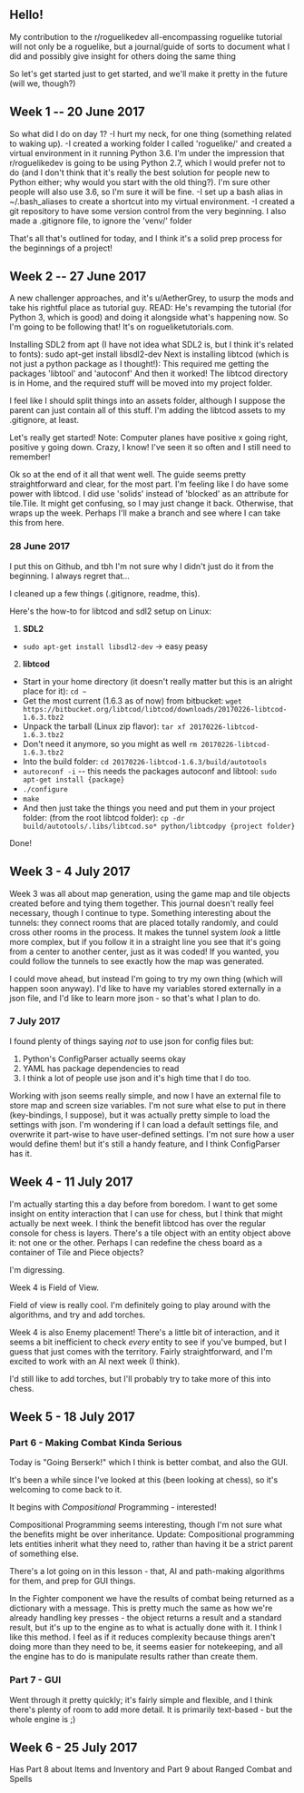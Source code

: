 ## Hello!

My contribution to the r/roguelikedev all-encompassing roguelike tutorial will not only be a roguelike, but a journal/guide of sorts to document what I did and possibly give insight for others doing the same thing

So let's get started just to get started, and we'll make it pretty in the future (will we, though?)

## Week 1 -- 20 June 2017

So what did I do on day 1?
-I hurt my neck, for one thing (something related to waking up).
-I created a working folder I called 'roguelike/' and created a virtual environment in it running Python 3.6.
	I'm under the impression that r/roguelikedev is going to be using Python 2.7, which I would prefer not to do
    (and I don't think that it's really the best solution for people new to Python either; why would you start with the old thing?).
	I'm sure other people will also use 3.6, so I'm sure it will be fine.
-I set up a bash alias in ~/.bash_aliases to create a shortcut into my virtual environment.
-I created a git repository to have some version control from the very beginning.
    I also made a .gitignore file, to ignore the 'venv/' folder

That's all that's outlined for today, and I think it's a solid prep process for the beginnings of a project!


## Week 2 -- 27 June 2017

A new challenger approaches, and it's u/AetherGrey, to usurp the mods and take his rightful place as tutorial guy.
READ: He's revamping the tutorial (for Python 3, which is good) and doing it alongside what's happening now.
So I'm going to be following that! It's on rogueliketutorials.com.

Installing SDL2 from apt (I have not idea what SDL2 is, but I think it's related to fonts):
	sudo apt-get install libsdl2-dev
Next is installing libtcod (which is not just a python package as I thought!):
	This required me getting the packages 'libtool' and 'autoconf'
	And then it worked! The libtcod directory is in Home, and the required stuff will be moved into my project folder.

I feel like I should split things into an assets folder, although I suppose the parent can just contain all of this stuff.
I'm adding the libtcod assets to my .gitignore, at least.

Let's really get started!
Note: Computer planes have positive x going right, positive y going down. Crazy, I know! I've seen it so often and I still need to remember!

Ok so at the end of it all that went well. The guide seems pretty straightforward and clear, for the most part.
I'm feeling like I do have some power with libtcod.
I did use 'solids' instead of 'blocked' as an attribute for tile.Tile. It might get confusing, so I may just change it back.
Otherwise, that wraps up the week. Perhaps I'll make a branch and see where I can take this from here.


### 28 June 2017

I put this on Github, and tbh I'm not sure why I didn't just do it from the beginning.
I always regret that...

I cleaned up a few things (.gitignore, readme, this).

Here's the how-to for libtcod and sdl2 setup on Linux:

1. **SDL2**
  * `sudo apt-get install libsdl2-dev` -> easy peasy
2. **libtcod**
  * Start in your home directory (it doesn't really matter but this is an alright place for it): `cd ~`
  * Get the most current (1.6.3 as of now) from bitbucket: `wget https://bitbucket.org/libtcod/libtcod/downloads/20170226-libtcod-1.6.3.tbz2`
  * Unpack the tarball (Linux zip flavor): `tar xf 20170226-libtcod-1.6.3.tbz2`
  * Don't need it anymore, so you might as well `rm 20170226-libtcod-1.6.3.tbz2`
  * Into the build folder: `cd 20170226-libtcod-1.6.3/build/autotools`
  * `autoreconf -i` -- this needs the packages autoconf  and libtool: `sudo apt-get install {package}`
  * `./configure`
  * `make`
  * And then just take the things you need and put them in your project folder: (from the root libtcod folder): `cp -dr build/autotools/.libs/libtcod.so* python/libtcodpy {project folder}`

Done!


## Week 3 - 4 July 2017

Week 3 was all about map generation, using the game map and tile objects created before and tying them together.
This journal doesn't really feel necessary, though I continue to type.
Something interesting about the tunnels: they connect rooms that are placed totally randomly, and could cross other rooms
in the process. It makes the tunnel system *look* a little more complex, but if you follow it in a straight line you see
that it's going from a center to another center, just as it was coded! If you wanted, you could follow the tunnels to see
exactly how the map was generated.

I could move ahead, but instead I'm going to try my own thing (which will happen soon anyway).
I'd like to have my variables stored externally in a json file, and I'd like to learn more json - so that's what I plan to do.

### 7 July 2017

I found plenty of things saying *not* to use json for config files but:

1. Python's ConfigParser actually seems okay
2. YAML has package dependencies to read
3. I think a lot of people use json and it's high time that I do too.

Working with json seems really simple, and now I have an external file to store map and screen size variables.
I'm not sure what else to put in there (key-bindings, I suppose), but it was actually pretty simple to load the settings with json.
I'm wondering if I can load a default settings file, and overwrite it part-wise to have user-defined settings.
I'm not sure how a user would define them! but it's still a handy feature, and I think ConfigParser has it.

## Week 4 - 11 July 2017

I'm actually starting this a day before from boredom.
I want to get some insight on entity interaction that I can use for chess, but I think that might actually be next week.
I think the benefit libtcod has over the regular console for chess is layers.
There's a tile object with an entity object above it: not one or the other.
Perhaps I can redefine the chess board as a container of Tile and Piece objects?

I'm digressing.

Week 4 is Field of View.

Field of view is really cool. I'm definitely going to play around with the algorithms, and try and add torches.

Week 4 is also Enemy placement! 
There's a little bit of interaction, and it seems a bit inefficient to check *every* entity to see if you've bumped, but I guess that just comes with the territory.
Fairly straightforward, and I'm excited to work with an AI next week (I think). 

I'd still like to add torches, but I'll probably try to take more of this into chess.

## Week 5 - 18 July 2017
### Part 6 - Making Combat Kinda Serious
Today is "Going Berserk!" which I think is better combat, and also the GUI.

It's been a while since I've looked at this (been looking at chess), so it's welcoming to come back to it.

It begins with *Compositional* Programming - interested!

Compositional Programming seems interesting, though I'm not sure what the benefits might be over inheritance.
Update: Compositional programming lets entities inherit what they need to, rather than having it be a strict parent of something else.

There's a lot going on in this lesson - that, AI and path-making algorithms for them, and prep for GUI things.

In the Fighter component we have the results of combat being returned as a dictionary with a message.
This is pretty much the same as how we're already handling key presses - the object returns a result and a standard result,
but it's up to the engine as to what is actually done with it.
I think I like this method.
I feel as if it reduces complexity because things aren't doing more than they need to be, it seems easier for notekeeping,
and all the engine has to do is manipulate results rather than create them.

### Part 7 - GUI

Went through it pretty quickly; it's fairly simple and flexible, and I think there's plenty of room to add more detail.
It is primarily text-based - but the whole engine is ;)

## Week 6 - 25 July 2017

Has Part 8 about Items and Inventory and Part 9 about Ranged Combat and Spells
